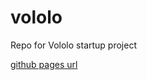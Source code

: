 # vololo
Repo for Vololo startup project




[github pages url](https://cinarbektas.github.io/vololo/)
